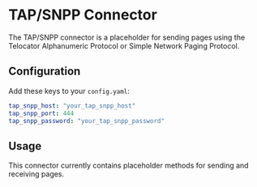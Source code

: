 # TAP/SNPP Connector

The TAP/SNPP connector is a placeholder for sending pages using the Telocator Alphanumeric Protocol or Simple Network Paging Protocol.

## Configuration

Add these keys to your `config.yaml`:

```yaml
tap_snpp_host: "your_tap_snpp_host"
tap_snpp_port: 444
tap_snpp_password: "your_tap_snpp_password"
```

## Usage

This connector currently contains placeholder methods for sending and receiving pages.
